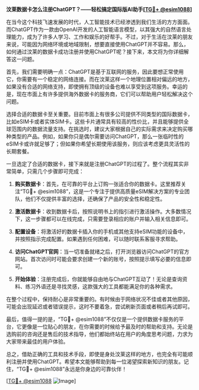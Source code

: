 **汶莱数据卡怎么注册ChatGPT？——轻松搞定国际版AI助手[[TG💪+ @esim1088](https://t.me/s/esim1088)]**

在当今这个科技飞速发展的时代，人工智能技术已经渗透到我们生活的方方面面。而ChatGPT作为一款由OpenAI开发的人工智能语言模型，以其强大的自然语言处理能力，成为了许多人学习、工作和娱乐的好帮手。不过，对于生活在汶莱的朋友来说，可能因为网络环境或地域限制，想要直接使用ChatGPT并不容易。那么，如何通过汶莱的数据卡成功注册并使用ChatGPT呢？接下来，本文将为你详细解答这一问题。

首先，我们需要明确一点：ChatGPT是基于互联网的服务，因此要想正常使用它，你需要有一个稳定的网络连接。而在汶莱这样一个地理位置相对偏远的地方，如果没有合适的网络支持，即使拥有顶级的设备也难以享受到这项服务。幸运的是，现在市面上有许多提供海外数据卡的服务商，它们可以帮助用户轻松解决这个问题。

选择合适的数据卡至关重要。目前市面上有很多公司提供不同类型的国际数据卡，比如eSIM卡或者实体SIM卡。这些卡片通常具有较高的性价比，并且能够提供全球范围内的数据流量支持。在挑选时，建议大家根据自己的实际需求来决定购买哪种类型的产品。例如，如果你只是偶尔需要访问ChatGPT，那么一张临时性的eSIM卡或许就足够了；但如果你希望长期使用该服务，则应该考虑更具灵活性的长期套餐。

一旦选定了合适的数据卡，接下来就是注册ChatGPT的过程了。整个流程其实非常简单，只需几个步骤即可完成：

1. **购买数据卡**：首先，在可靠的平台上订购一张适合你的数据卡。这里推荐关注“TG💪+ @esim1088”，这是一个专注于提供高质量eSIM解决方案的专业团队，他们不仅提供丰富的选择，还确保了产品的安全性和稳定性。

2. **激活数据卡**：收到数据卡后，按照说明书上的指引进行激活操作。大多数情况下，这一步骤都可以在线完成，只需要登录相应的账户并输入相关信息即可。

3. **配置设备**：将激活好的数据卡插入你的手机或其他支持eSIM功能的设备中，并按照指示完成配置。如果遇到任何困难，可以随时联系客服寻求帮助。

4. **访问ChatGPT官网**：当一切准备就绪之后，打开浏览器访问ChatGPT的官方网站。首次访问时可能会要求创建一个新的账号，按照提示填写必要的信息即可。

5. **开始体验**：注册完成后，你就能够自由地与ChatGPT互动了！无论是查询资料、练习外语还是寻找灵感，这款强大的工具都能满足你的各种需求。

在整个过程中，保持耐心是非常重要的。有时候由于网络状况不佳或者其他原因，可能会出现延迟或者错误提示，这时不要着急，尝试刷新页面或者稍后再试即可。

最后，值得一提的是，“TG💪+ @esim1088”不仅仅是一个提供数据卡服务的平台，它更像是一位贴心的朋友，在你需要的时候给予最及时的帮助和支持。无论是选购前的咨询还是售后的技术指导，他们都始终站在用户的角度思考问题，力求为大家带来最佳的用户体验。

总之，借助正确的工具和技术手段，即使是身处汶莱这样的地方，也完全有可能顺利注册并使用ChatGPT。希望本文能够帮助到每一位渴望探索新知识的朋友。记住，“TG💪+ @esim1088”永远是你身边的可靠伙伴！

[[TG💪+ @esim1088](https://t.me/s/esim1088) ![Image](https://i.postimg.cc/4NQfJmqS/Snipaste-2025-05-13-00-14-12.png)]